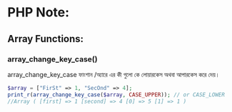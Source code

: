 # PHP Note:

## Array Functions:

### array_change_key_case()
array_change_key_case ফাংশান   /অ্যারে এর কী গুলো কে লোয়ারকেস অথবা আপারকেস করে দেয়।
~~~ php
$array = ["FirSt" => 1, "SecOnd" => 4];
print_r(array_change_key_case($array, CASE_UPPER)); // or CASE_LOWER
//Array ( [first] => 1 [second] => 4 [0] => 5 [1] => 1 )
~~~
